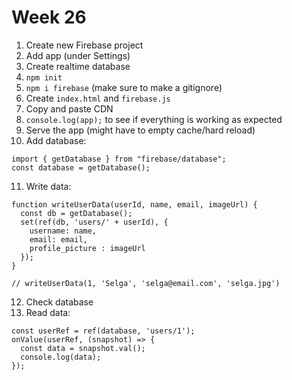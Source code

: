 # Week 26

1. Create new Firebase project
2. Add app (under Settings)
3. Create realtime database
4. `npm init` 
5. `npm i firebase` (make sure to make a gitignore)
6. Create `index.html` and `firebase.js`
7. Copy and paste CDN
8. `console.log(app);` to see if everything is working as expected
9. Serve the app (might have to empty cache/hard reload)
10. Add database:
```
import { getDatabase } from "firebase/database";
const database = getDatabase();
```
11. Write data:
```
function writeUserData(userId, name, email, imageUrl) {
  const db = getDatabase();
  set(ref(db, 'users/' + userId), {
    username: name,
    email: email,
    profile_picture : imageUrl
  });
}

// writeUserData(1, 'Selga', 'selga@email.com', 'selga.jpg')
```
12. Check database
13. Read data:
```
const userRef = ref(database, 'users/1');
onValue(userRef, (snapshot) => {
  const data = snapshot.val();
  console.log(data);
});
```

